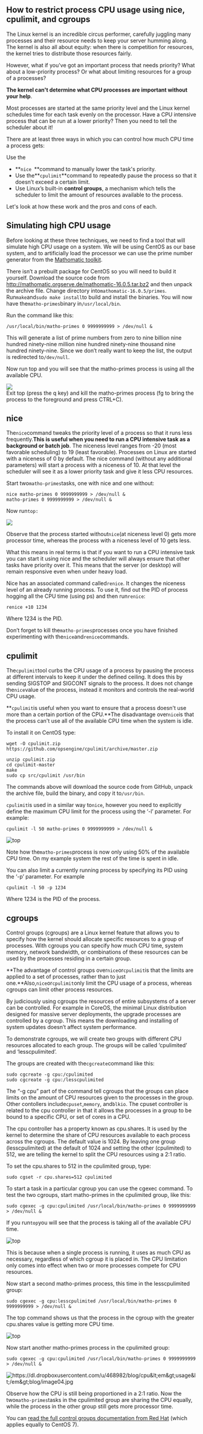 ## How to restrict process CPU usage using nice, cpulimit, and cgroups

The Linux kernel is an incredible circus performer, carefully juggling many processes and their resource needs to keep your server humming along. The kernel is also all about equity: when there is competition for resources, the kernel tries to distribute those resources fairly.

However, what if you've got an important process that needs priority? What about a low-priority process? Or what about limiting resources for a group of a processes?

**The kernel can't determine what CPU processes are important without your help**.

Most processes are started at the same priority level and the Linux kernel schedules time for each task evenly on the processor. Have a CPU intensive process that can be run at a lower priority? Then you need to tell the scheduler about it!

There are at least three ways in which you can control how much CPU time a process gets:

Use the

* **`nice `**command to manually lower the task's priority.
* Use the**`cpulimit`**command to repeatedly pause the process so that it doesn’t exceed a certain limit.
* Use Linux’s built-in **control groups**, a mechanism which tells the scheduler to limit the amount of resources available to the process.

Let's look at how these work and the pros and cons of each.

## Simulating high CPU usage

Before looking at these three techniques, we need to find a tool that will simulate high CPU usage on a system. We will be using CentOS as our base system, and to artificially load the processor we can use the prime number generator from the [Mathomatic toolkit](http://www.mathomatic.org/).

There isn’t a prebuilt package for CentOS so you will need to build it yourself. Download the source code from http://mathomatic.orgserve.de/mathomatic-16.0.5.tar.bz2 and then unpack the archive file. Change directory into`mathomatic-16.0.5/primes`. Run`make`and`sudo make install`to build and install the binaries. You will now have the`matho-primes`binary in`/usr/local/bin`.

Run the command like this:

```
/usr/local/bin/matho-primes 0 9999999999 > /dev/null & 
```

This will generate a list of prime numbers from zero to nine billion nine hundred ninety-nine million nine hundred ninety-nine thousand nine hundred ninety-nine. Since we don’t really want to keep the list, the output is redirected to`/dev/null`.

Now run top and you will see that the matho-primes process is using all the available CPU.

![](/assets/import.png)  
Exit top \(press the q key\) and kill the matho-primes process \(fg to bring the process to the foreground and press CTRL+C\).

##  nice

The`nice`command tweaks the priority level of a process so that it runs less frequently.**This is useful when you need to run a CPU intensive task as a background or batch job**. The niceness level ranges from -20 \(most favorable scheduling\) to 19 \(least favorable\). Processes on Linux are started with a niceness of 0 by default. The nice command \(without any additional parameters\) will start a process with a niceness of 10. At that level the scheduler will see it as a lower priority task and give it less CPU resources.

Start two`matho-primes`tasks, one with nice and one without:

```
nice matho-primes 0 9999999999 > /dev/null &
matho-primes 0 9999999999 > /dev/null &
```

Now run`top:`

![](/assets/import2.png)

Observe that the process started without`nice`\(at niceness level 0\) gets more processor time, whereas the process with a niceness level of 10 gets less.

What this means in real terms is that if you want to run a CPU intensive task you can start it using nice and the scheduler will always ensure that other tasks have priority over it. This means that the server \(or desktop\) will remain responsive even when under heavy load.

Nice has an associated command called`renice`. It changes the niceness level of an already running process. To use it, find out the PID of process hogging all the CPU time \(using ps\) and then run`renice`:

```
renice +10 1234
```

Where 1234 is the PID.

Don’t forget to kill the`matho-primes`processes once you have finished experimenting with the`nice`and`renice`commands.

## cpulimit

The`cpulimit`tool curbs the CPU usage of a process by pausing the process at different intervals to keep it under the defined ceiling. It does this by sending SIGSTOP and SIGCONT signals to the process. It does not change the`nice`value of the process, instead it monitors and controls the real-world CPU usage.

**`cpulimit`is useful when you want to ensure that a process doesn't use more than a certain portion of the CPU.**The disadvantage over`nice`is that the process can't use all of the available CPU time when the system is idle.

To install it on CentOS type:

```
wget -O cpulimit.zip https://github.com/opsengine/cpulimit/archive/master.zip
```

```
unzip cpulimit.zip
cd cpulimit-master
make
sudo cp src/cpulimit /usr/bin

```

The commands above will download the source code from GitHub, unpack the archive file, build the binary, and copy it to`/usr/bin`.

`cpulimit`is used in a similar way to`nice`, however you need to explicitly define the maximum CPU limit for the process using the ‘-l’ parameter. For example:

```
cpulimit -l 50 matho-primes 0 9999999999 > /dev/null &
```

![](https://dl.dropboxusercontent.com/u/468982/blog/cpu_usage_blog/image03.jpg "top")

Note how the`matho-primes`process is now only using 50% of the available CPU time. On my example system the rest of the time is spent in idle.

You can also limit a currently running process by specifying its PID using the ‘-p’ parameter. For example

```
cpulimit -l 50 -p 1234
```

Where 1234 is the PID of the process.

## cgroups

Control groups \(cgroups\) are a Linux kernel feature that allows you to specify how the kernel should allocate specific resources to a group of processes. With cgroups you can specify how much CPU time, system memory, network bandwidth, or combinations of these resources can be used by the processes residing in a certain group.

**The advantage of control groups over`nice`or`cpulimit`is that the limits are applied to a set of processes, rather than to just one.**Also,`nice`or`cpulimit`only limit the CPU usage of a process, whereas cgroups can limit other process resources.

By judiciously using cgroups the resources of entire subsystems of a server can be controlled. For example in CoreOS, the minimal Linux distribution designed for massive server deployments, the upgrade processes are controlled by a cgroup. This means the downloading and installing of system updates doesn’t affect system performance.

To demonstrate cgroups, we will create two groups with different CPU resources allocated to each group. The groups will be called ‘cpulimited’ and ‘lesscpulimited’.

The groups are created with the`cgcreate`command like this:

```
sudo cgcreate -g cpu:/cpulimited
sudo cgcreate -g cpu:/lesscpulimited
```

The “-g cpu” part of the command tell cgroups that the groups can place limits on the amount of CPU resources given to the processes in the group. Other contollers include`cpuset`,`memory`, and`blkio`. The cpuset controller is related to the cpu controller in that it allows the processes in a group to be bound to a specific CPU, or set of cores in a CPU.

The cpu controller has a property known as cpu.shares. It is used by the kernel to determine the share of CPU resources available to each process across the cgroups. The default value is 1024. By leaving one group \(lesscpulimited\) at the default of 1024 and setting the other \(cpulimited\) to 512, we are telling the kernel to split the CPU resources using a 2:1 ratio.

To set the cpu.shares to 512 in the cpulimited group, type:

```
sudo cgset -r cpu.shares=512 cpulimited
```

To start a task in a particular cgroup you can use the cgexec command. To test the two cgroups, start matho-primes in the cpulimited group, like this:

```
sudo cgexec -g cpu:cpulimited /usr/local/bin/matho-primes 0 9999999999 > /dev/null &
```

If you run`top`you will see that the process is taking all of the available CPU time.

![](https://dl.dropboxusercontent.com/u/468982/blog/cpu_usage_blog/image01.jpg "top")

This is because when a single process is running, it uses as much CPU as necessary, regardless of which cgroup it is placed in. The CPU limitation only comes into effect when two or more processes compete for CPU resources.

Now start a second matho-primes process, this time in the lesscpulimited group:

```
sudo cgexec -g cpu:lesscpulimited /usr/local/bin/matho-primes 0 9999999999 > /dev/null &
```

The top command shows us that the process in the cgroup with the greater cpu.shares value is getting more CPU time.

![](https://dl.dropboxusercontent.com/u/468982/blog/cpu_usage_blog/image02.jpg "top")

Now start another matho-primes process in the cpulimited group:

```
sudo cgexec -g cpu:cpulimited /usr/local/bin/matho-primes 0 9999999999 > /dev/null &
```

  
![](https://dl.dropboxusercontent.com/u/468982/blog/cpu_usage_blog/image04.jpg "https://dl.dropboxusercontent.com/u/468982/blog/cpu&amp;lt;em&amp;gt;usage&amp;lt;/em&amp;gt;blog/image04.jpg")

Observe how the CPU is still being proportioned in a 2:1 ratio. Now the two`matho-primes`tasks in the cpulimited group are sharing the CPU equally, while the process in the other group still gets more processor time.

You can [read the full control groups documentation from Red Hat](https://access.redhat.com/documentation/en-US/Red_Hat_Enterprise_Linux/7/html/Resource_Management_and_Linux_Containers_Guide/chap-Introduction_to_Control_Groups.html) \(which applies equally to CentOS 7\).

  


